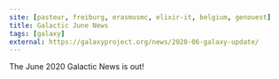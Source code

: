 ```yaml
---
site: [pasteur, freiburg, erasmusmc, elixir-it, belgium, genouest]
title: Galactic June News
tags: [galaxy]
external: https://galaxyproject.org/news/2020-06-galaxy-update/
---
```


The June 2020 Galactic News is out!
